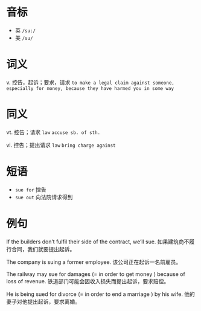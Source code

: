 # 音标

- 英 `/suː/`
- 美 `/su/`

# 词义

v. 控告，起诉；要求，请求
`to make a legal claim against someone, especially for money, because they have harmed you in some way`

# 同义

vt. 控告；请求
`law` `accuse sb. of sth.`

vi. 控告；提出请求
`law` `bring charge against`

# 短语

- `sue for` 控告
- `sue out` 向法院请求得到

# 例句

If the builders don’t fulfil their side of the contract, we’ll sue.
如果建筑商不履行合同，我们就要提出起诉。

The company is suing a former employee.
该公司正在起诉一名前雇员。

The railway may sue for damages (= in order to get money ) because of loss of revenue.
铁道部门可能会因收入损失而提出起诉，要求赔偿。

He is being sued for divorce (= in order to end a marriage ) by his wife.
他的妻子对他提出起诉，要求离婚。



